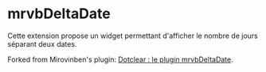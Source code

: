 # mrvbDeltaDate
 
Cette extension propose un widget permettant d'afficher le nombre de jours séparant deux dates.

Forked from Mirovinben's plugin: [Dotclear : le plugin mrvbDeltaDate](https://www.mirovinben.fr/blog/index.php?post/id1559).
